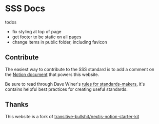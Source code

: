 # SSS Docs

todos
- fix styling at top of page
- get footer to be static on all pages
- change items in public folder, including favicon

## Contribute

The easiest way to contribute to the SSS standard is to add a comment on the [Notion document](https://www.notion.so/89536c428415474ab479ca39a2de2f5b) that powers this website. 

Be sure to read through Dave Winer's [rules for standards-makers](http://this.how/standards/), it's contains helpful best practices for creating useful standards.

## Thanks

This website is a fork of [transitive-bullshit/nextjs-notion-starter-kit](https://github.com/transitive-bullshit/nextjs-notion-starter-kit)